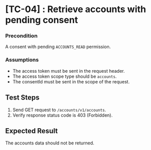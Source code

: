 # [TC-04] : Retrieve accounts with pending consent

### Precondition

A consent with pending `ACCOUNTS_READ` permission.

### Assumptions

* The access token must be sent in the request header.
* The access token scope type should be `accounts`.
* The consentId must be sent in the scope of the request.

## Test Steps

1. Send GET request to `/accounts/v1/accounts`.
2. Verify response status code is 403 (Forbidden).

## Expected Result

The accounts data should not be returned.